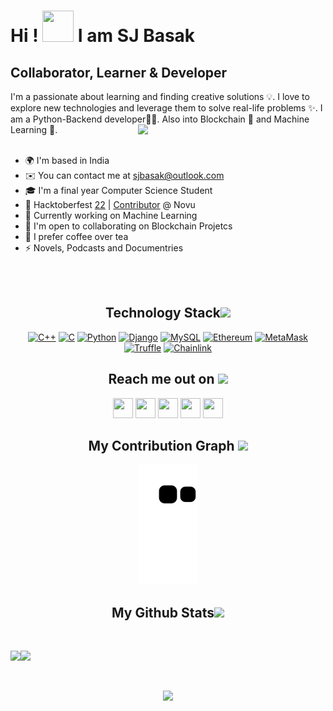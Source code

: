 
Hi ! <img src="https://github.com/TheDudeThatCode/TheDudeThatCode/blob/master/Assets/Hi.gif" width="50" height="50"/> I am SJ Basak
================================================================================================================================

Collaborator, Learner & Developer
 ---------------------------------
 
I'm a passionate about learning and finding creative solutions 💡. I love to explore new technologies and leverage them to solve real-life problems ✨. I am a Python-Backend developer👨‍💻. Also into Blockchain 🔗 and Machine Learning 🤖. <img src="https://media.giphy.com/media/lwQ071KVnWUaORbLDc/giphy.gif" align="right" width=300px>
<br>
<br>
* 🌍  I'm based in India 
* ✉️  You can contact me at [sjbasak@outlook.com](mailto:sjbasak@outlook.com)  
* 🎓  I'm a final year Computer Science Student 
* 🌟  Hacktoberfest [22](https://holopin.me/bosesj) | [Contributor](https://novu.co/contributors/BoseSj/) @ Novu
* 🧠  Currently working on Machine Learning  
* 🤝  I'm open to collaborating on Blockchain Projetcs
* 🍵  I prefer coffee over tea
* ⚡  Novels, Podcasts and Documentries

<!--<a href="https://novu.co/contributors/BoseSj/"><img src="https://contributors.novu.co/profiles/BoseSj-small.jpg" height="90" width="200" alt="" align="left"/></a>-->
<!-- <a href="https://holopin.me/bosesj"><img src="https://holopin.me/bosesj" height="170" width="500" alt="@bosesj's Holopin board" align="right"/></a> -->
<!-- [![@bosesj's Holopin board](https://holopin.me/bosesj)](https://holopin.io/@bosesj) -->

<br>
<br>
<h2 align="center">Technology Stack<img src="https://media.giphy.com/media/HCwnYWnMgLZUW1BtP2/giphy.gif" width="99"></h2>

<p align="center">
 <a href="https://learn.microsoft.com/en-us/cpp/cpp/?view=msvc-170" target="_blank" rel="noreferrer"><img src="https://raw.githubusercontent.com/danielcranney/readme-generator/main/public/icons/skills/cplusplus-colored.svg" width="36" height="36" alt="C++" /></a> 
<a href="https://learn.microsoft.com/en-us/cpp/c-language/?view=msvc-170" target="_blank" rel="noreferrer"><img src="https://raw.githubusercontent.com/danielcranney/readme-generator/main/public/icons/skills/c-colored.svg" width="36" height="36" alt="C" /></a>
 <a href="https://www.python.org/" target="_blank" rel="noreferrer"><img src="https://raw.githubusercontent.com/danielcranney/readme-generator/main/public/icons/skills/python-colored.svg" width="36" height="36" alt="Python" /></a>
 <a href="https://www.djangoproject.com/" target="_blank" rel="noreferrer"><img src="https://raw.githubusercontent.com/danielcranney/readme-generator/main/public/icons/skills/django-colored.svg" width="36" height="36" alt="Django" /></a>
<a href="https://www.mysql.com/" target="_blank" rel="noreferrer"><img src="https://raw.githubusercontent.com/danielcranney/readme-generator/main/public/icons/skills/mysql-colored.svg" width="36" height="36" alt="MySQL" /></a>
<a href="https://ethereum.org/en/" target="_blank" rel="noreferrer"><img src="https://raw.githubusercontent.com/danielcranney/readme-generator/main/public/icons/skills/ethereum-colored.svg" width="36" height="36" alt="Ethereum" /></a>
<a href="https://metamask.io/" target="_blank" rel="noreferrer"><img src="https://raw.githubusercontent.com/danielcranney/readme-generator/main/public/icons/skills/metamask-colored.svg" width="36" height="36" alt="MetaMask" /></a>
<a href="https://trufflesuite.com" target="_blank" rel="noreferrer"><img src="https://raw.githubusercontent.com/danielcranney/readme-generator/main/public/icons/skills/truffle-colored.svg" width="36" height="36" alt="Truffle" /></a>
<a href="https://chain.link/" target="_blank" rel="noreferrer"><img src="https://raw.githubusercontent.com/danielcranney/readme-generator/main/public/icons/skills/chainlink-colored.svg" width="36" height="36" alt="Chainlink" /></a>
</p>

<h2 align="center">Reach me out on <img src="https://media0.giphy.com/media/jqNPzdTTxQfOgOqpO4/source.gif" width="50"></h2>
<p align="center">
 <a href="https://www.twitter.com/_Bose_Sj_" target="_blank" rel="noreferrer"><img src="https://raw.githubusercontent.com/danielcranney/readme-generator/main/public/icons/socials/twitter.svg" width="32" height="32" /></a>
 <a href="https://www.linkedin.com/in/sj-basak-851253196" target="_blank" rel="noreferrer"><img src="https://raw.githubusercontent.com/danielcranney/readme-generator/main/public/icons/socials/linkedin.svg" width="32" height="32" /></a>
 <a href="https://bosesj.hashnode.dev" target="_blank" rel="noreferrer"><img src="https://raw.githubusercontent.com/danielcranney/readme-generator/main/public/icons/socials/hashnode.svg" width="32" height="32" /></a>
 <a href="https://discord.com/users/SJ#0881" target="_blank" rel="noreferrer"><img src="https://raw.githubusercontent.com/danielcranney/readme-generator/main/public/icons/socials/discord.svg" width="32" height="32" /></a>
 <a href="https://www.dev.to/bosesj" target="_blank" rel="noreferrer"><img src="https://raw.githubusercontent.com/danielcranney/readme-generator/main/public/icons/socials/devdotto.svg" width="32" height="32" /></a>  
</p>

<h2 align="center">
  My Contribution Graph <img src="https://media.giphy.com/media/xUA7aZeLE2e0P7Znz2/giphy.gif" width="50">
</h2>
<p align="center">
  <img src="https://github.com/BoseSj/BoseSj/blob/output/github-contribution-grid-snake.svg" alt="snake"></center>
</p>

<h2 align="center">
  My Github Stats<img src="https://media.giphy.com/media/VgCDAzcKvsR6OM0uWg/giphy.gif" width="50">
</h2>
<br>

<p align = "left">
  <img  src = "https://github-readme-stats.vercel.app/api?username=BoseSj&show_icons=true&theme=codeSTACKr&line_height=25&hide=stars" align = "left" />
   <!-- <img src = "https://github-readme-stats.vercel.app/api/top-langs/?username=BoseSj&layout=compact"> -->
   <img  src="https://github-readme-streak-stats.herokuapp.com/?user=BoseSj&show_icons=true&locale=en&layout=compact&theme=codeSTACKr&line_height=0" width="400"/>
</p> 
<br>
<p align = "center">
 <img src="https://activity-graph.herokuapp.com/graph?username=BoseSj&theme=codeSTACKr">
</p> 
